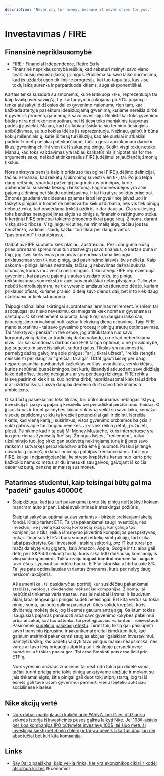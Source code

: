 ```yaml
---
description: 'Never cry for money, because it never cries for you.'
---
```


# Investavimas / FIRE

## Finansinė nepriklausomybė

* FIRE -  Financial Independence, Retire Early
* Finansinė nepriklausomybė reiškia, kad nebeturi mainyti savo vieno svarbiausių resursų \(laiko\) į pinigus. Problema su savo laiko nuomojimu, kad jis uždarbį ugdo tik linijine progresija, kai tuo tarpu tas, kas visų tokių laiką surenka ir perparduoda kitiems, auga eksponentiškai.

Kartais tenka susidurti su žmonėmis, kurie kritikuoja FIRE, reprezentuoja tai kaip kvailą over saving'ą, t.y. kai taupymui aukojama po 70% pajamų ir tenka atsisakyti didžiosios dalies gyvenimo malonumų vien tam, kad kažkada ateityje pasiektum idealizuojamą gyvenimą, kuriame nereikia dirbti ir gyveni iš procentų gaunamų iš savo investicijų. Realistiškai toks gyvenimo būdas nėra nei rekomenduotinas, nei iš tiesų toks manjakinis taupymas padės jį pasiekti. Manau, kad čia labiau išsiskiria šio termino tiesioginis apibūdinimas, su tuo kokias idėjas jis reprezentuoja. Nežinau, galbūt ir būna kokių millennials'ų, kurie iš tiesų turi iliuzijų, kad ale sunkiai ir atkakliai padirbi 15 metų nelabai patinkančiame, tačiau gerai apmokamam darbe ir likusį gyvenimą chillini vien tik iš sukauptų pinigų. Sutikti visgi tokių neteko. Manau, kad toks vaizdavimas yra labiau karikatūrinis ir hipotetinis for the arguments sake, nei kad atitinka realius FIRE judėjimui prijaučiančių žmonių tikslus.

Nors ankstyva pensija kaip ir priklauso tiesioginei FIRE judėjimo definicijai, tačiau nemanau, kad reikėtų šį akronimą suvesti vien tik į tai. Po juo telpa daug reikšmių, ypač kai pažvelgi į pagrindinius principus, kurie apibendrintai susiveda tiesiog į lankstumą. Pagrindinės idėjos yra apie pajamų didinimą bei išlaidų optimizavimą. Ir tai tikrai yra solidūs principai. Žmonės gaudami vis didesnes pajamas labai lengvai linkę įsivažiuoti ir taškytis pinigais ir tuomet nė nebesvarbu kiek uždirbama, nes vis tiek pinigų nebeužtenka, tad pradedama trokšti uždirbti ir dar daugiau. Čia yra tiesiog toks bendras nesugebėjimas elgtis su pinigais, finansinio raštingumo stoka. Ir kertiniai FIRE principai tokiems žmonėms tikrai pagelbėtų. Žinoma, darant viską saiko ribose. Visgi jeigu vidutinę, ne minimalią algą, tačiau jos tau neužtenka, vadinasi išlaidų kažkur turi tikrai per daug ir vietos "pasiprastinti" tikrai atsirastų.

Galbūt aš FIRE suprantu kiek plačiau, abstrakčiau. Pvz.: dauguma mūsų prieš priimdami sprendimus turi atsižvelgti į savo finansus, o kartais būna ir taip, jog išvis kiekvienas priimamas sprendimas būna tiesiogiai priklausomas vien tik nuo pinigų, tad pasirinkimo laisvės išvis nelieka. Kaip sakoma - pinigai laimės neatneša, tačiau jų nebuvimas dažnai sukuria situacijas, kurios mus verčia nelaimingais. Tokiu atveju FIRE reprezentuoja gyvenimą, kai pasyvių pajamų srautas susidaro toks, jog pinigų reikšmingumas sumenksta ir apie juos praktiškai nebegalvojama. Galimybė nebūti kontroliuojamam, ne tik vyresnio amžiaus kostiumuoto dėdės, kuriam priklauso ofisas, kuriame praleidi didelę savo dienos dalį, bet ir to kiek daug uždirbama ar kiek sutaupoma. 

Taipogi dažnai labai skirtingai suprantamas terminas retirement. Vieniem tai asocijuojasi su nieko neveikimu, kai miegama kiek norima ir gyvenama iš santaupų. O kiti retirement supranta, kaip turėjimą daugiau laiko sau, įsipareigojimo privalomai būti kažkur kiekvieną dieną nebūvimą. Taigi FIRE mano supratimu - tai savo gyvenimo procesų ir pinigų srautų optimizavimas. Tai "ankstyvoji pensija" in the sense, jog atitrūkstama nuo savo korporatyvinių darbų ar tradicinių darbo valandų, o ne kad nebedirbama išvis. Tai, kai samdomas darbas nuo 9-18 tampa optional, o ne privalomybė, jog sugebėtum save išsilaikyti, sudurti galus. Tikslas yra nusimesti tą pernelyg dažną galvojimą apie pinigus: "ar jų tikrai užteks", "reikia stengtis neišsileisti per daug" ar "greičiau ta alga". Užtat įgauti laisvę per daug neįpareigojančiai pasibandyti kažkokias veiklas, avantiūras, verslo idėjas, kurios nebūtinai bus sėkmingos, bet kurių išbandyti atiduodant savo didžiąją laiko dalį ofise, tiesiog nesigauna ar yra per daug rizikinga. FIRE reiškia laisvę pasirinkti kiek ir su kuo norima dirbti, nepriklausomai kiek tai uždirba ir ar uždirba išvis. Laisvę daugiau dėmesio skirti savo troškimams ar ambicijoms. 

O kad būtų pasiekiamas toks tikslas, turi būti sukuriamas neblogas aktyvų, investicijų ir pasyvių pajamų krepšelis bei periodiškai peržiūrimos išlaidos. O jį susikūrus ir turint galimybes labiau rinktis ką veikti su savo laiku, nemažai visokių papildomų veiklų tą krepšelį potencialiai gali ir didinti. Nereikia tikėtis, kad vieną kartą jį susirinkus, visos gyvenimo problemos baigsis ir sukti galvos apie tai daugiau nereikės. Jį vistiek reikia plėtotį, prižiūrėti, plėsti. Paimkime kad ir tą patį Mr Money Mustache, kuris internetuose yra ko gero vienas žymesnių fire'istų. Žmogus išėjęs į "retirement", toliau užsiiminėjo tuo, jog pirko gan sudėvėtą nekilnojamą turtą ir jį pats savo rankomis sutvarkęs perparduodavo arba ėmė jį nuomoti. Paskui įsirengė coworking space'ą ir dabar nuomoja patalpas freelanceriams. Tai ir yra FIRE, kai gali neįpareigojančiai, be streso krapštytis kartas nuo karto prie kažkokio namuko metus ar du ir nesukti sau galvos, galvojant iš ko čia dabar už butą, benziną ar maistą susimokėti. 

## Patarimas studentui, kaip teisingai būtų galima "padėti" gautus 40000€

* Šiaip džiugu, kad jau turi pakankamai proto šių pinigų neištaškyti kokiam mandram auto ar pan. Labai sveikintinas ir atsakingas požiūris ;\)

  Šiaip tai sakyčiau optimaliausias variantas - biržoje prekiaujami akcijų fondai. Kitaip tariant ETF. Tai yra pakankamai saugi investicija, nes investuoji ne į vieną kažkokią konkrečią akciją, kur galioja tos kompanijos rizika, reikia išmanymo įsivertinti kompanijos perspektyvas, rinką ir finansus. ETF'ai būna sudaryti iš kelių šimtų akcijų, tad rizika labai paskirstyta. Gali investuoti į atskirą sektorių, pvz IT kur turėsi po mažą dalelytę visų gigantų, kaip Amazon, Apple, Google ir t.t. arba gali dėti į pvz S&P500 sekantį fondą, kuris seka 500 didžiausių kompanijų iš visų sektorių bendrai. Tokiu atveju augant bendrai ekonomikai, auga ir tavo lėšos. Lyginant su indėliu banke, ETF'ai istoriškai uždirba apie 8%. Tai yra pats optimaliausias variantas žmonėms, kurie per nelyg daug nesidomi akcijomis.

  Aš asmeniškai, tai pasidaryčiau portfelį, kur susidėčiau pakankamai stabilias, neblogus dividendus mokančias kompanijas. Žinoma, tai nebūtinai tinkamas variantas tau, nes jei nelabai išmanai ir šaudytum aklai, labai lengvai gali pinigus sudėti neteisingai. Bet kitą vertus su tokia pinigų suma, jau būtų galima pasidaryti išties solidų krepšelį, kuris dividendų mokėtų tiek, jog iš esmės gautum antrą algą. Galėtum tokias išaugusias pajamas panaudoti arba savo gyvenimo kokybės pakėlimui arba jei sakai, kad tau užtenka, tai protingiausias variantas - reinvestuoti. Pasidomėk [sudėtinių palūkanų efektu](https://investologija.lt/investavimas/kur-investuoti/investavimo-pradziamokslis-kaip-pinigai-daro-pinigus/). Turint tokį tikslą gali pasirūpinti savo finansiniu išprusimu ir pakankamai greitai išmoktum tiek, kad galėtum atsirinkti pakankamai saugias akcijas ilgalaikiam investavimui. Samdyti kažką, kas padėtų valdyti tavo pinigus manau neapsimoka, nes vargu ar tavo lėšų prieaugis atpirktų tai kiek ilgoje perspektyvoje sumokėsi už tokias paslaugas. Tai arba išmoksti pats arba lieki prie ETF'ų.

  Nors vyresnio amžiaus žmonėms tai neatrodo tokia jau didelė suma, tačiau turint prieigą prie tokių pinigų ankstyvame amžiuje ir mokant su jais tinkamai elgtis, šitie pinigai gali duoti tokį stiprų startą, jog tai iš esmės gali tave visam gyvenimui permesti vienu laipteliu aukščiau socialinėse klasėse.

## Nike akcijų vertė

* [Nors dabar madingiausia kalbėti apie FAANG, bet išties didžiausia sėkmės istorija iš investicinės pusės galima laikyti Nike. Jei 1980-aisiais per šios kompanijos IPO būtumėte investavę 100$, tai šiuo metu ši investicija siektų net 6 mln dolerių ir tai yra beveik 5 kartus daugiau nei absoliučiai bet kuri kita kompanija.](https://imgur.com/PiUrHvr)

## Links

* [Ray Dalio paaiškina, kaip veikia rinka, kas yra ekonomikos ciklai ir kodėl atsiranda krizės](https://youtu.be/PHe0bXAIuk0) \#Economics

